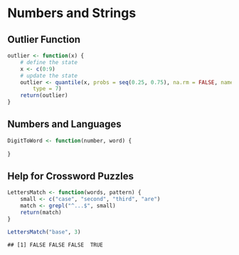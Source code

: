 Numbers and Strings
========================================================

## Outlier Function

```r
outlier <- function(x) {
    # define the state
    x <- c(0:9)
    # update the state
    outlier <- quantile(x, probs = seq(0.25, 0.75), na.rm = FALSE, names = TRUE, 
        type = 7)
    return(outlier)
}
```


## Numbers and Languages

```r
DigitToWord <- function(number, word) {
    
}
```


## Help for Crossword Puzzles

```r
LettersMatch <- function(words, pattern) {
    small <- c("case", "second", "third", "are")
    match <- grepl("^...$", small)
    return(match)
}
```



```r
LettersMatch("base", 3)
```

```
## [1] FALSE FALSE FALSE  TRUE
```

